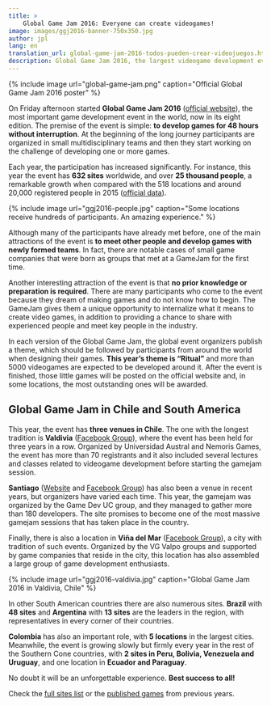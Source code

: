 ```yaml
---
title: >
    Global Game Jam 2016: Everyone can create videogames!
image: images/ggj2016-banner-750x350.jpg
author: jpl
lang: en
translation_url: global-game-jam-2016-todos-pueden-crear-videojuegos.html
description: Global Game Jam 2016, the largest videogame development event in the world, has started. In Chile and Latin America there are thousands of participants.
---
```


{% include image url="global-game-jam.png" caption="Official Global Game Jam 2016 poster" %}

On Friday afternoon started **Global Game Jam 2016** ([official website](http://globalgamejam.org/)), the most important game development event in the world, now in its eight edition. The premise of the event is simple: **to develop games for 48 hours without interruption**. At the beginning of the long journey participants are organized in small multidisciplinary teams and then they start working on the challenge of developing one or more games.

Each year, the participation has increased significantly. For instance, this year the event has **632 sites** worldwide, and over **25 thousand people**, a remarkable growth when compared with the 518 locations and around 20,000 registered people in 2015 ([official data](http://globalgamejam.org/news/ggj-2015-official-stats)).

{% include image url="ggj2016-people.jpg" caption="Some locations receive hundreds of participants. An amazing experience." %}

Although many of the participants have already met before, one of the main attractions of the event is **to meet other people and develop games with newly formed teams**. In fact, there are notable cases of small game companies that were born as groups that met at a GameJam for the first time.

Another interesting attraction of the event is that **no prior knowledge or preparation is required**. There are many participants who come to the event because they dream of making games and do not know how to begin. The GameJam gives them a unique opportunity to internalize what it means to create video games, in addition to providing a chance to share with experienced people and meet key people in the industry.

In each version of the Global Game Jam, the global event organizers publish a theme, which should be followed by participants from around the world when designing their games. **This year’s theme is “Ritual”** and more than 5000 videogames are expected to be developed around it. After the event is finished, those little games will be posted on the official website and, in some locations, the most outstanding ones will be awarded.

## Global Game Jam in Chile and South America

This year, the event has **three venues in Chile**. The one with the longest tradition is **Valdivia** ([Facebook Group](https://www.facebook.com/events/1035863749799260/)), where the event has been held for three years in a row. Organized by Universidad Austral and Nemoris Games, the event has more than 70 registrants and it also included several lectures and classes related to videogame development before starting the gamejam session.

**Santiago** ([Website](http://ggjstgo.cl/) and [Facebook Group](https://www.facebook.com/events/1652195321713338/)) has also been a venue in recent years, but organizers have varied each time. This year, the gamejam was organized by the Game Dev UC group, and they managed to gather more than 180 developers. The site promises to become one of the most massive gamejam sessions that has taken place in the country.

Finally, there is also a location in **Viña del Mar** ([Facebook Group](https://www.facebook.com/vinagamejam)), a city with tradition of such events. Organized by the VG Valpo groups and supported by game companies that reside in the city, this location has also assembled a large group of game development enthusiasts.

{% include image url="ggj2016-valdivia.jpg" caption="Global Game Jam 2016 in Valdivia, Chile" %}

In other South American countries there are also numerous sites. **Brazil** with **48 sites** and **Argentina** with **13 sites** are the leaders in the region, with representatives in every corner of their countries.

**Colombia** has also an important role, with **5 locations** in the largest cities. Meanwhile, the event is growing slowly but firmly every year in the rest of the Southern Cone countries, with **2 sites in Peru, Bolivia, Venezuela and Uruguay**, and one location in **Ecuador and Paraguay**.

No doubt it will be an unforgettable experience. **Best success to all!**

Check the [full sites list](http://globalgamejam.org/2016/jam-sites) or the [published games](http://globalgamejam.org/2016/games) from previous years.
